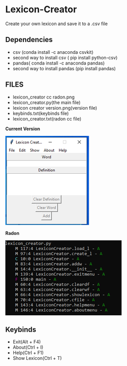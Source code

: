 # Lexicon-Creator

Create your own lexicon and save it to a .csv file

## Dependencies

 <ul>
  <li> csv (conda install -c anaconda csvkit) </li>
  <li> second way to install csv ( pip install python-csv) </li>
  <li> pandas( conda install -c anaconda pandas) </li>
  <li> second way to install pandas (pip install pandas) </li>
</ul>

## FILES
<ul>
<li> lexicon_creator cc radon.png </li>
<li> lexicon_creator.py(the main file) </li>
<li> lexicon creator version.png(version file) </li>
<li> keybinds.txt(keybinds file) </li>
<li> lexicon_creator.txt(radon cc file) </li>
</ul> 

**Current Version**

<p><img src ="lexicon creator version.png" title = "Lexicon Creator Version"/> </p>

**Radon**

<p><img src = "lexicon_creator cc radon.png" title = "Lexicon Radon"/> </p>

## Keybinds

<ul>
    <li> Exit(Alt + F4) </li>
    <li> About(Ctrl + I) </li>
    <li> Help(Ctrl + F1) </li>
    <li> Show Lexicon(Ctrl + T) </li>
</ul>